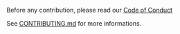 Before any contribution, please read our [Code of Conduct](https://github.com/blyndusk/flamingops/blob/main/assets/docs/Code_of_conduct)

See [CONTRIBUTING.md](../blob/main/assets/docs/CONTRIBUTING.md) for more informations.